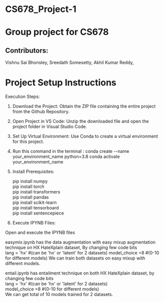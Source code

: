 # CS678_Project-1
# Group project for CS678

## Contributors:
Vishnu Sai Bhonsley, 
Sreedath Somesetty, 
Akhil Kumar Reddy, 


# Project Setup Instructions
 Execution Steps:

1) Download the Project:  Obtain the ZIP file containing the entire project from the Github Repository.

2) Open Project in VS Code: Unzip the downloaded file and open the project folder in Visual Studio Code.

3) Set Up Virtual Environment: Use Conda to create a virtual environment for this project.

4) Run this command in the terminal :
 conda create --name your_environment_name python=3.8
 conda activate your_environment_name

 
5) Install Prerequisites:

   pip install numpy<br>
   pip install torch<br>
   pip install transformers<br>
   pip install pandas<br>
   pip install scikit-learn<br>
   pip install tensorboard<br>
   pip install sentencepiece<br>

6) Execute IPYNB Files:

Open and execute the IPYNB files 








easymix.ipynb has the data augmentation with easy mixup augmentation technique on HX HateXplain dataset, By changing few code bits <br />
lang = 'hx' #(can be 'hx' or 'latent' for 2 datasets)
model_choice =8 #(0-10 for different models)
We can train both datasets on easy mixup with different models.


entail.ipynb has entailment technique on both HX HateXplain dataset, by changing few code bits <br />
lang = 'hx' #(can be 'hx' or 'latent' for 2 datasets)<br />
model_choice =8 #(0-10 for different models)<br />
We can get total of 10 models trained for 2 datasets.<br />

